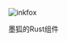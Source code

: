 ![inkfox](https://socialify.git.ci/MoFox-Studio/inkfox/image?description=1&forks=1&language=1&logo=https%3A%2F%2Fyouke1.picui.cn%2Fs1%2F2025%2F10%2F06%2F68e2ab191a629.jpg&name=1&pulls=1&stargazers=1&theme=Light)

墨狐的Rust组件
